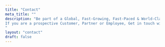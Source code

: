 ```yaml
---
title: "Contact"
meta_title: ""
description: "Be part of a Global, Fast-Growing, Fast-Paced & World-Class Ecosystem that is having great fun in learning, innovating, growing and redefining the Consulting Model. <br/><br/> 
If you are a prospective Customer, Partner or Employee, Get in touch with us! ☎️
"
layout: "contact"
draft: false
---
```

